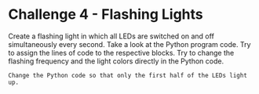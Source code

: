 # Challenge 4 - Flashing Lights

Create a flashing light in which all LEDs are switched on and off simultaneously every second. Take a look at the Python program code. Try to assign the lines of code to the respective blocks. Try to change the flashing frequency and the light colors directly in the Python code.


```admonish tip title="Extension 1" collapsible=true
Change the Python code so that only the first half of the LEDs light up.
```



<script src="https://makecode.com/gh-pages-embed.js"></script><script>makeCodeRender("https://makecode.microbit.org/", "ines-hpmm/pxt-luma-matrix");</script>